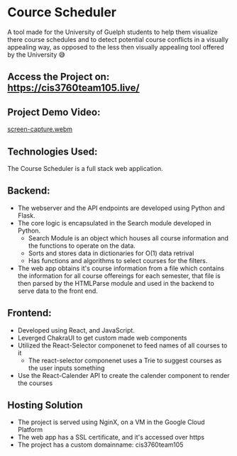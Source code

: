 # Cource Scheduler
A tool made for the University of Guelph students to help them visualize there course schedules and to detect potential course conflicts in a visually appealing way, as opposed to the less then visually appealing tool offered by the University 😅

## Access the Project on: https://cis3760team105.live/
## Project Demo Video:

[screen-capture.webm](https://user-images.githubusercontent.com/47333610/204354222-9b619d4e-0960-40e0-978a-0e1c07005305.webm)

## Technologies Used:
The Course Scheduler is a full stack web application. 
## Backend:
- The webserver and the API endpoints are developed using Python and Flask.
- The core logic is encapsulated in the Search module developed in Python.
  - Search Module is an object which houses all course information and the functions to operate on the data.
  - Sorts and stores data in dictionaries for O(1) data retrival
  - Has functions and algorithms to select courses for the filters.
- The web app obtains it's course information from a file which contains the information for all course offereings for each semester, that file is then parsed by the HTMLParse module and used in the backend to serve data to the front end.

## Frontend:
- Developed using React, and JavaScript. 
- Leverged ChakraUI to get custom made web components
- Utilized the React-Selector componenet to feed names of all courses to it
  - The react-selector componenet uses a Trie to suggest courses as the user inputs something
- Use the React-Calender API to create the calender component to render the courses

## Hosting Solution
- The project is served using NginX, on a VM in the Google Cloud Platform
- The web app has a SSL certificate, and it's accessed over https
- The project has a custom domainname: cis3760team105
